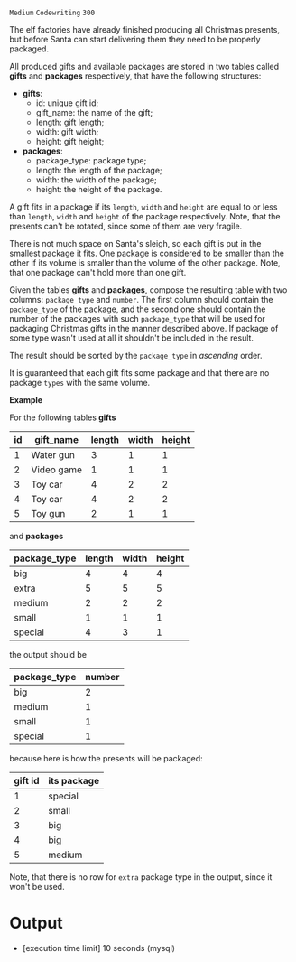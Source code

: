 `Medium`	`Codewriting` 	`300`

The elf factories have already finished producing all Christmas presents, but before Santa can start delivering them they need to be properly packaged.

All produced gifts and available packages are stored in two tables called **gifts** and **packages** respectively, that have the following structures:

* **gifts**:
  * id: unique gift id;
  * gift_name: the name of the gift;
  * length: gift length;
  * width: gift width;
  * height: gift height;
* **packages**:
  * package_type: package type;
  * length: the length of the package;
  * width: the width of the package;
  * height: the height of the package.

A gift fits in a package if its <code>length</code>, <code>width</code> and <code>height</code> are equal to or less than <code>length</code>, <code>width</code> and <code>height</code> of the package respectively. Note, that the presents can't be rotated, since some of them are very fragile.

There is not much space on Santa's sleigh, so each gift is put in the smallest package it fits. One package is considered to be smaller than the other if its volume is smaller than the volume of the other package. Note, that one package can't hold more than one gift.

Given the tables **gifts** and **packages**, compose the resulting table with two columns: <code>package_type</code> and <code>number</code>. The first column should contain the <code>package_type</code> of the package, and the second one should contain the number of the packages with such <code>package_type</code> that will be used for packaging Christmas gifts in the manner described above. If package of some type wasn't used at all it shouldn't be included in the result.

The result should be sorted by the <code>package_type</code> in *ascending* order.

It is guaranteed that each gift fits some package and that there are no package <code>types</code> with the same volume.

**Example**

For the following tables **gifts**

| id  | gift_name  | length | width | height |
| --- | ---------- | ------ | ----- | ------ |
| 1   | Water gun  | 3      | 1     | 1      |
| 2   | Video game | 1      | 1     | 1      |
| 3   | Toy car    | 4      | 2     | 2      |
| 4   | Toy car    | 4      | 2     | 2      |
| 5   | Toy gun    | 2      | 1     | 1      |

and **packages**

| package_type | length | width | height |
| ------------ | ------ | ----- | ------ |
| big          | 4      | 4     | 4      |
| extra        | 5      | 5     | 5      |
| medium       | 2      | 2     | 2      |
| small        | 1      | 1     | 1      |
| special      | 4      | 3     | 1      |

the output should be

| package_type | number |
| ------------ | ------ |
| big          | 2      |
| medium       | 1      |
| small        | 1      |
| special      | 1      |

because here is how the presents will be packaged:

| gift id | its package |
| ------- | ----------- |
| 1       | special     |
| 2       | small       |
| 3       | big         |
| 4       | big         |
| 5       | medium      |


Note, that there is no row for <code>extra</code> package type in the output, since it won't be used.

# Output
- [execution time limit] 10 seconds (mysql)

